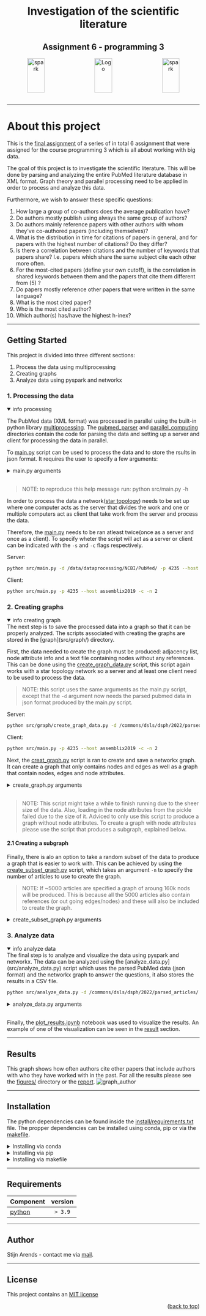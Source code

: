 <div id="top"></div>

<!-- [![Contributors][contributors-shield]][contributors-url] -->
<!-- [![MIT License][license-shield]][license-url] -->

<div align="center">
<h1 align="center">Investigation of the scientific literature</h1>
<h2 align="center">Assignment 6 - programming 3</h2>
  <a href="https://pubmed.ncbi.nlm.nih.gov/">
    <img src="figures/logos/PubMed-Logo.png" alt="Logo" width="30%" height="90">
  </a>
  <a href="https://spark.apache.org/docs/latest/api/python/index.html">
    <img src="figures/logos/Apache_Spark_logo.png" alt="spark" width="30%" height="90" align='right'>
  </a>
   <a href="https://networkx.org/">
    <img src="figures/logos/networkx_logo.svg" alt="spark" width="30%" height="90" align='left'>
  </a>
</div>
<br>

* * *
# About this project
This is the [final assignment](https://bioinf.nl/~martijn/master/programming3/assignment6.html) of a series of in total 6 assignment that were assigned for the course programming 3 which is all about working with big data.

The goal of this project is to investigate the scientific literature. This will be done by parsing and analyzing the entire PubMed literature database in XML format. Graph theory and parallel processing need to be applied in order to process and analyze this data. 

Furthermore, we wish to answer these specific questions:
1. How large a group of co-authors does the average publication have?
2. Do authors mostly publish using always the same group of authors?
3. Do authors mainly reference papers with other authors with whom they've co-authored papers (including themselves)?
4. What is the distribution in time for citations of papers in general, and for papers with the highest number of citations? Do they differ?
5. Is there a correlation between citations and the number of keywords that papers share? I.e. papers which share the same subject cite each other more often.
6. For the most-cited papers (define your own cutoff), is the correlation in shared keywords between them and the papers that cite them different from (5) ?
7. Do papers mostly reference other papers that were written in the same language?
8. What is the most cited paper?
9. Who is the most cited author?
10. Which author(s) has/have the highest h-inex?

* * *
## Getting Started
This project is divided into three different sections:
1. Process the data using multiprocessing
2. Creating graphs
3. Analyze data using pyspark and networkx

### 1. Processing the data
<details open>
  <summary>info processing</summary>

The PubMed data (XML format) was processed in parallel using the built-in python library [multiprocessing](https://docs.python.org/3/library/multiprocessing.html). The [pubmed_parser](src/pubmed_parser/) and [parallel_computing](src/parallel_computing/) directories contain the code for parsing the data and setting up a server and client for processing the data in parallel. 

To [main.py](src/main.py) script can be used to process the data and to store the rsults in json format. It requires the user to specify a few arguments:

<details>
  <summary>main.py arguments</summary>

```bash
  -h, --help          show help message
  -d, --data_dir      Location of the PubMed data (XML)
  -o, --out-dir       The output directory to store the results - 
                      required if server mode is selected
  -p, --port_number   The port number
  --host              Host used
  -n                  Number of CPU used per client
  -s                  Server mode, can not be used together with -c
  -c                  Client mode, can not be used together with -s
```

</details>
<br>

> NOTE: to reproduce this help message run: python src/main.py -h

In order to process the data a network([star topology](https://www.computerhope.com/jargon/s/startopo.htm)) needs to be set up where one computer acts as the server that divides the work and one or multiple computers act as client that take work from the server and process the data. 

Therefore, the [main.py](src/main.py) needs to be ran atleast twice(once as a server and once as a client). To specify wheter the script will act as a server or client can be indicated with the `-s` and `-c` flags respectively.

Server:
```bash
python src/main.py -d /data/dataprocessing/NCBI/PubMed/ -p 4235 --host assemblix2019 -s -o /commons/dsls/dsph/2022/parsed_articles/
```

Client: 
```bash
python src/main.py -p 4235 --host assemblix2019 -c -n 2
```
</details>

### 2. Creating graphs
<details open>
  <summary>info creating graph</summary>
The next step is to save the processed data into a graph so that it can be properly analyzed. The scripts associated with creating the graphs are stored in the [graph](src/graph/) directory.

First, the data needed to create the graph must be produced: adjacency list, node attribute info and a text file containing nodes without any references. This can be done using the [create_graph_data.py](src/graph/create_graph_data.py) script, this script again works with a star topology network so a server and at least one client need to be used to process the data. 

> NOTE: this script uses the same arguments as the main.py script, except that the `-d` argument now needs the parsed pubmed data in json format produced by the main.py script.

Server:
```bash
python src/graph/create_graph_data.py -d /commons/dsls/dsph/2022/parsed_articles -p 4235 --host assemblix2019 -s -o /commons/dsls/dsph/2022/graph_data/
```

Client: 
```bash
python src/main.py -p 4235 --host assemblix2019 -c -n 2
```

Next, the [creat_graph.py](src/graph/create_graph.py) script is ran to create and save a networkx graph. It can create a graph that only contains nodes and edges as well as a graph that contain nodes, edges and node attributes. 

<details>
  <summary>create_graph.py arguments</summary>

```bash
  -h, --help          show help message
  --adj_list          File containing an adjaceny list (CSV file)
  --attributes        Pickle file containing a dictionary with node
                      attributes
  --nodes_data        File containing a list of source nodes to use.
  -o, --output        The output directory to store the results
```

</details>
<br>

> NOTE: This script might take a while to finish running due to the sheer size of the data. Also, loading in the node attributes from the pickle failed due to the size of it. Adviced to only use this script to produce a graph without node attributes. To create a graph with node attributes please use the script that produces a subgraph, explained below.

#### 2.1 Creating a subgraph
Finally, there is alo an option to take a random subset of the data to produce a graph that is easier to work with. This can be achieved by using the [create_subset_graph.py](src/graph/create_subset_graph.py) script, which takes an argument `-n` to specify the number of articles to use to create the graph.

> NOTE: If ~5000 articles are specified a graph of aroung 160k nods will be produced. This is because all the 5000 articles also contain references (or out going edges/nodes) and these will also be included to create the graph.

<details>
  <summary>create_subset_graph.py arguments</summary>

```bash
  -h, --help          show help message
  -d, --data_dir      Location of the parsed PubMed data in json format
  -n                  Number of rows to take from the entire data frame.
  -o, --output        Location of output directory
```

</details>
</details>

### 3. Analyze data
<details open>
  <summary>info analyze data</summary>
The final step is to analyze and visualize the data using pyspark and networkx. The data can be analyzed using the [analyze_data.py](src/analyze_data.py) script which uses the parsed PubMed data (json format) and the networkx graph to answer the questions, it also stores the results in a CSV file. 

```bash
python src/analyze_data.py -d /commons/dsls/dsph/2022/parsed_articles/ -g /commons/dsls/dsph/2022/graph_data/citation_graph.pkl
```

<details>
  <summary>analyze_data.py arguments</summary>

```bash
  -h, --help          show help message
  -d, --data_dir      Location of the parsed PubMed data in json format
  -g, --graph         The citaion graph stored inside a pickle file.
```

</details>
<br>

Finally, the [plot_results.ipynb](plot_results.ipynb) notebook was used to visualize the results. An example of one of the visualization can be seen in the [result](#results) section. 
</details>

* * *
## Results

This graph shows how often authors cite other papers that include authors with who they have worked with in the past. For all the results please see the [figures/](figures/) directory or the [report](report.pdf).
![graph_author](figures/common_authors_graph.png)

* * *
## Installation
The python dependencies can be found inside the [install/requirements.txt](install/requirements.txt) file. The propper dependencies can be installed using conda, pip or via the [makefile](makefile).

<details>
  <summary>Installing via conda</summary>

How to install conda on your system can be found [here](https://docs.anaconda.com/anaconda/install/index.html).

To create a new environment which contains all the required packages plus the right version run the following code:

```bash
  conda env create -f install/environment.yml
```
</details>

<details>
  <summary>Installing via pip</summary>


To install all the required packages plus the right version run the following code:

```bash
  pip install -r install/requirements.txt
```
</details>

<details>
  <summary>Installing via makefile</summary>

To create a new virutal environment which contains all the required packages plus the right version run the following code:

```bash
  make venv
```

This will create a virtual environment called `pubmed` which is stored inside the `~/.venv` directory.
</details>

* * *
## Requirements

| Component                         | version |
| --------------------------------- | :-----: |
| [python](https://www.python.org/) | `> 3.9` |

* * *
## Author

Stijn Arends - contact me via [mail](mailto:s.arends@st.hanze.nl).

* * *
## License
This project contains an [MIT license](../LICENSE)

<p align='right'>(<a href=#top>back to top</a>)</p>

<!-- MARKDOWN LINKS & IMAGES -->
<!-- https://www.markdownguide.org/basic-syntax/#reference-style-links -->
[contributors-shield]: https://img.shields.io/github/contributors/stijn-arends/programming3.svg?style=for-the-badge
[contributors-url]: https://github.com/stijn-arends/programming3/graphs/contributors
[license-shield]: https://img.shields.io/github/license/stijn-arends/programming3.svg?style=for-the-badge
[license-url]: https://github.com/stijn-arends/programming3/blob/master/LICENSE.md
